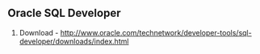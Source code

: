 ## Oracle SQL Developer
  
1) Download - http://www.oracle.com/technetwork/developer-tools/sql-developer/downloads/index.html  
